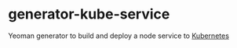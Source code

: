 # generator-kube-service

Yeoman generator to build and deploy a node service to [Kubernetes](kubernetes.io)

